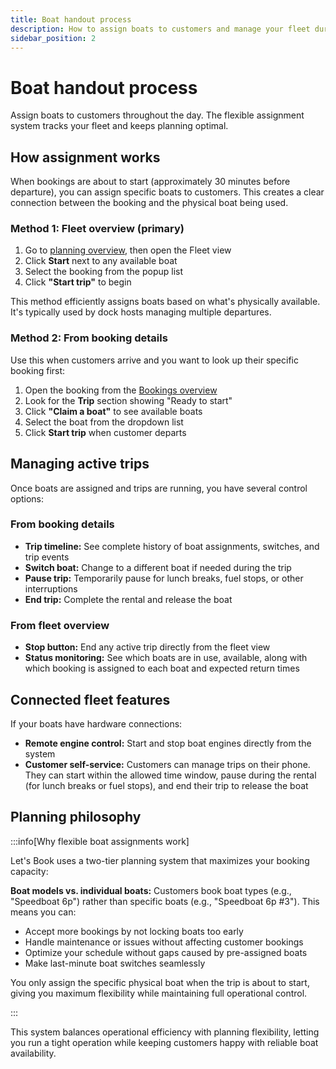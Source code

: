 ```yaml
---
title: Boat handout process
description: How to assign boats to customers and manage your fleet during operations
sidebar_position: 2
---
```


# Boat handout process

Assign boats to customers throughout the day. The flexible assignment system tracks your fleet and keeps planning optimal.

## How assignment works

When bookings are about to start (approximately 30 minutes before departure), you can assign specific boats to customers. This creates a clear connection between the booking and the physical boat being used.

### Method 1: Fleet overview (primary)

1. Go to [planning overview](https://dashboard.letsbook.app/planning), then open the Fleet view
2. Click **Start** next to any available boat
3. Select the booking from the popup list
4. Click **"Start trip"** to begin

This method efficiently assigns boats based on what's physically available. It's typically used by dock hosts managing multiple departures.

### Method 2: From booking details

Use this when customers arrive and you want to look up their specific booking first:

1. Open the booking from the [Bookings overview](https://dashboard.letsbook.app/bookings)
2. Look for the **Trip** section showing "Ready to start"
3. Click **"Claim a boat"** to see available boats
4. Select the boat from the dropdown list
5. Click **Start trip** when customer departs

## Managing active trips

Once boats are assigned and trips are running, you have several control options:

### From booking details

- **Trip timeline:** See complete history of boat assignments, switches, and trip events
- **Switch boat:** Change to a different boat if needed during the trip
- **Pause trip:** Temporarily pause for lunch breaks, fuel stops, or other interruptions
- **End trip:** Complete the rental and release the boat

### From fleet overview

- **Stop button:** End any active trip directly from the fleet view
- **Status monitoring:** See which boats are in use, available, along with which booking is assigned to each boat and expected return times

## Connected fleet features

If your boats have hardware connections:

- **Remote engine control:** Start and stop boat engines directly from the system
- **Customer self-service:** Customers can manage trips on their phone. They can start within the allowed time window, pause during the rental (for lunch breaks or fuel stops), and end their trip to release the boat

## Planning philosophy

:::info[Why flexible boat assignments work]

Let's Book uses a two-tier planning system that maximizes your booking capacity:

**Boat models vs. individual boats:** Customers book boat types (e.g., "Speedboat 6p") rather than specific boats (e.g., "Speedboat 6p #3"). This means you can:

- Accept more bookings by not locking boats too early
- Handle maintenance or issues without affecting customer bookings
- Optimize your schedule without gaps caused by pre-assigned boats
- Make last-minute boat switches seamlessly

You only assign the specific physical boat when the trip is about to start, giving you maximum flexibility while maintaining full operational control.

:::

This system balances operational efficiency with planning flexibility, letting you run a tight operation while keeping customers happy with reliable boat availability.
